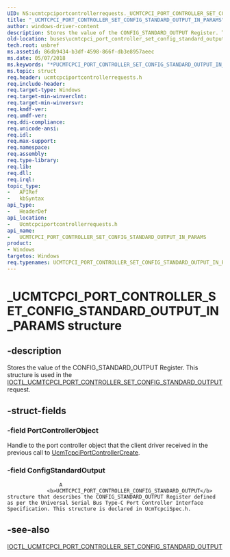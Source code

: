 ```yaml
---
UID: NS:ucmtcpciportcontrollerrequests._UCMTCPCI_PORT_CONTROLLER_SET_CONFIG_STANDARD_OUTPUT_IN_PARAMS
title: "_UCMTCPCI_PORT_CONTROLLER_SET_CONFIG_STANDARD_OUTPUT_IN_PARAMS"
author: windows-driver-content
description: Stores the value of the CONFIG_STANDARD_OUTPUT Register. This structure is used in the IOCTL_UCMTCPCI_PORT_CONTROLLER_SET_CONFIG_STANDARD_OUTPUT request.
old-location: buses\ucmtcpci_port_controller_set_config_standard_output_in_params.htm
tech.root: usbref
ms.assetid: 86db9434-b3df-4598-866f-db3e8957aeec
ms.date: 05/07/2018
ms.keywords: "*PUCMTCPCI_PORT_CONTROLLER_SET_CONFIG_STANDARD_OUTPUT_IN_PARAMS, PUCMTCPCI_PORT_CONTROLLER_SET_CONFIG_STANDARD_OUTPUT_IN_PARAMS, PUCMTCPCI_PORT_CONTROLLER_SET_CONFIG_STANDARD_OUTPUT_IN_PARAMS structure pointer [Buses], UCMTCPCI_PORT_CONTROLLER_SET_CONFIG_STANDARD_OUTPUT_IN_PARAMS, UCMTCPCI_PORT_CONTROLLER_SET_CONFIG_STANDARD_OUTPUT_IN_PARAMS structure [Buses], _UCMTCPCI_PORT_CONTROLLER_SET_CONFIG_STANDARD_OUTPUT_IN_PARAMS, buses.ucmtcpci_port_controller_set_config_standard_output_in_params, ucmtcpciportcontrollerrequests/PUCMTCPCI_PORT_CONTROLLER_SET_CONFIG_STANDARD_OUTPUT_IN_PARAMS, ucmtcpciportcontrollerrequests/UCMTCPCI_PORT_CONTROLLER_SET_CONFIG_STANDARD_OUTPUT_IN_PARAMS"
ms.topic: struct
req.header: ucmtcpciportcontrollerrequests.h
req.include-header: 
req.target-type: Windows
req.target-min-winverclnt: 
req.target-min-winversvr: 
req.kmdf-ver: 
req.umdf-ver: 
req.ddi-compliance: 
req.unicode-ansi: 
req.idl: 
req.max-support: 
req.namespace: 
req.assembly: 
req.type-library: 
req.lib: 
req.dll: 
req.irql: 
topic_type:
-	APIRef
-	kbSyntax
api_type:
-	HeaderDef
api_location:
-	Ucmtcpciportcontrollerrequests.h
api_name:
-	UCMTCPCI_PORT_CONTROLLER_SET_CONFIG_STANDARD_OUTPUT_IN_PARAMS
product:
- Windows
targetos: Windows
req.typenames: UCMTCPCI_PORT_CONTROLLER_SET_CONFIG_STANDARD_OUTPUT_IN_PARAMS, *PUCMTCPCI_PORT_CONTROLLER_SET_CONFIG_STANDARD_OUTPUT_IN_PARAMS
---
```


# _UCMTCPCI_PORT_CONTROLLER_SET_CONFIG_STANDARD_OUTPUT_IN_PARAMS structure


## -description


Stores the value of the CONFIG_STANDARD_OUTPUT Register. 
                 This structure is used in the <a href="https://msdn.microsoft.com/library/windows/hardware/mt805835">IOCTL_UCMTCPCI_PORT_CONTROLLER_SET_CONFIG_STANDARD_OUTPUT</a> request.
             


## -struct-fields




### -field PortControllerObject

Handle to the port controller object that the client driver received in the previous call to <a href="https://msdn.microsoft.com/library/windows/hardware/mt805844">UcmTcpciPortControllerCreate</a>.


### -field ConfigStandardOutput


                     A 
                 <b>UCMTCPCI_PORT_CONTROLLER_CONFIG_STANDARD_OUTPUT</b> structure that describes the CONFIG_STANDARD_OUTPUT Register defined as per the Universal Serial Bus Type-C Port Controller Interface Specification. This structure is declared in UcmTcpciSpec.h.


## -see-also




<a href="https://msdn.microsoft.com/library/windows/hardware/mt805835">IOCTL_UCMTCPCI_PORT_CONTROLLER_SET_CONFIG_STANDARD_OUTPUT</a>
 

 

